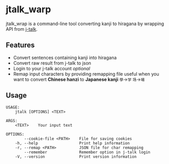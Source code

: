 # jtalk_warp

jtalk_wrap is a command-line tool converting kanji to hiragana by wrapping API from [j-talk](https://j-talk.com).

## Features

-   Convert sentences containing kanji into hiragana
-   Convert raw result from j-talk to json
-   Login to your j-talk account _optional_
-   Remap input characters by providing remapping file
    useful when you want to convert **Chinese hanzi** to **Japanese kanji**
    `學`->`学` `场`->`場`

## Usage

```
USAGE:
    jtalk [OPTIONS] <TEXT>

ARGS:
    <TEXT>    Your input text

OPTIONS:
        --cookie-file <PATH>    File for saving cookies
    -h, --help                  Print help information
    -r, --remap <PATH>          JSON file for char remapping
        --remember              Remember option in j-talk login
    -V, --version               Print version information
```
